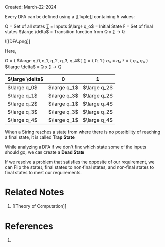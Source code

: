 Created: March-22-2024

Every DFA can be defined using a [[Tuple]] containing 5 values:

Q = Set of all states
$\sum$ = Inputs
$\large q_o$ = Initial State
F = Set of final states
$\large \delta$ = Transition function from Q x $\sum$ $\longrightarrow$ Q

![[DFA.png]]

Here,

Q = { $\large q_0, q_1, q_2, q_3, q_4$ }
$\sum$ = { 0, 1 }
$q_o$ = $q_o$
F = { $q_3, q_4$ }
$\large \delta$ = Q x $\sum$ $\longrightarrow$ Q

| $\large \delta$ | 0            | 1            |
| --------------- | ------------ | ------------ |
| $\large q_0$    | $\large q_1$ | $\large q_2$ |
| $\large q_1$    | $\large q_3$ | $\large q_2$ |
| $\large q_2$    | $\large q_1$ | $\large q_4$ |
| $\large q_3$    | $\large q_3$ | $\large q_2$ |
| $\large q_4$    | $\large q_1$ | $\large q_4$ |

When a String reaches a state from where there is no possibility of reaching a final state, it is called **Trap State**

While analyzing a DFA if we don't find which state some of the inputs should go, we can create a **Dead State**

If we resolve a problem that satisfies the opposite of our requirement, we can Flip the states, final states to non-final states, and non-final states to final states to meet our requirements.

# Related Notes

1. [[Theory of Computation]]
# References

1. 